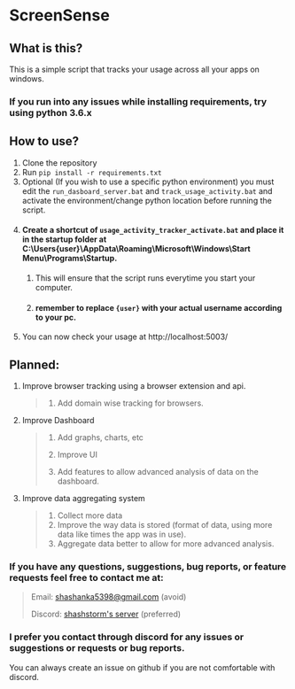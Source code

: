 # ScreenSense

## What is this?

This is a simple script that tracks your usage across all your apps on windows.

### If you run into any issues while installing requirements, try using python 3.6.x
## How to use?

1. Clone the repository
2. Run `pip install -r requirements.txt`
3. Optional (If you wish to use a specific python environment) you must edit the `run_dasboard_server.bat` and `track_usage_activity.bat` and activate the environment/change python location before running the script.
4. #### Create a shortcut of `usage_activity_tracker_activate.bat` and place it in the startup folder at C:\Users\{user}\AppData\Roaming\Microsoft\Windows\Start Menu\Programs\Startup.
   1. This will ensure that the script runs everytime you start your computer.
   2. #### remember to replace `{user}` with your actual username according to your pc.
5. You can now check your usage at http://localhost:5003/


## Planned:
1. Improve browser tracking using a browser extension and api.
   > 1. Add domain wise tracking for browsers.
2. Improve Dashboard
   > 1. Add graphs, charts, etc
   > 
   > 2. Improve UI
   > 
   > 3. Add features to allow advanced analysis of data on the dashboard.

3. Improve data aggregating system
   > 1. Collect more data
   > 2. Improve the way data is stored (format of data, using more data like times the app was in use).
   > 3. Aggregate data better to allow for more advanced analysis.


### If you have any questions, suggestions, bug reports, or feature requests feel free to contact me at:  
> Email: [shashanka5398@gmail.com](mailto:shashanka5398@gmail.com) (avoid)
> 
> Discord: [shashstorm's server](https://discord.gg/CgDsUGAKtA) (preferred)

### I prefer you contact through discord for any issues or suggestions or requests or bug reports.
You can always create an issue on github if you are not comfortable with discord.
